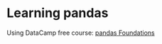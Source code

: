 # Learning pandas

Using DataCamp free course: [pandas Foundations](https://www.datacamp.com/courses/pandas-foundations)
